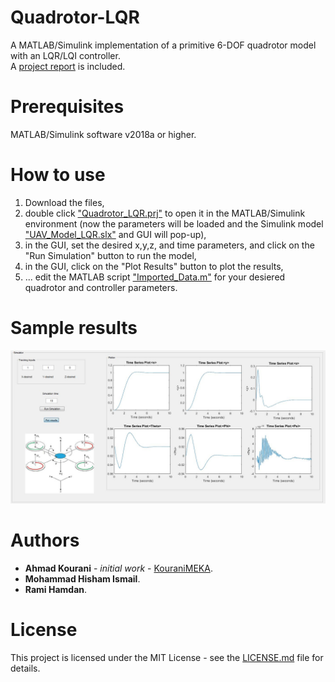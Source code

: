 # Quadrotor-LQR
A MATLAB/Simulink implementation of a primitive 6-DOF quadrotor model with an LQR/LQI controller.<br />
A [project report](https://github.com/KouraniMEKA/Quadrotor-LQR/Final_Report.pdf) is included.

# Prerequisites
MATLAB/Simulink software v2018a or higher.

# How to use
1. Download the files, <br />
2. double click ["Quadrotor_LQR.prj"](https://github.com/KouraniMEKA/Quadrotor-LQR/blob/master/Quadrotor_LQR.prj) to open it in the MATLAB/Simulink environment (now the parameters will be loaded and the Simulink model ["UAV_Model_LQR.slx"](https://github.com/KouraniMEKA/Quadrotor-LQR/blob/master/UAV_Model_LQR.slx) and GUI will pop-up), <br />
3. in the GUI, set the desired x,y,z, and time parameters, and click on the "Run Simulation" button to run the model, <br />
4. in the GUI, click on the "Plot Results" button to plot the results, <br />
5. ... edit the MATLAB script ["Imported_Data.m"](https://github.com/KouraniMEKA/Quadrotor-LQR/blob/master/Imported_Data.m) for your desiered quadrotor and controller parameters.

# Sample results
<p align="center">
  <img src="https://github.com/KouraniMEKA/Quadrotor-LQR/blob/master/images/GUI_sample.JPG">
  <br />
</p>

# Authors
* **Ahmad Kourani** - *initial work* - [KouraniMEKA](https://github.com/KouraniMEKA). <br />
* **Mohammad Hisham Ismail**. <br />
* **Rami Hamdan**. <br />

# License
This project is licensed under the MIT License - see the [LICENSE.md](https://github.com/KouraniMEKA/Quadrotor-LQR/blob/master/LICENSE) file for details.
 
